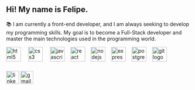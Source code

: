 <h2 align="left">Hi! My name is Felipe.</h2>

<p>📚 I am currently a front-end developer, and I am always seeking to develop my programming skills. My goal is to become a Full-Stack developer and master the main technologies used in the programming world.</p>

<div align="left">
  <img src="https://cdn.jsdelivr.net/gh/devicons/devicon/icons/html5/html5-original.svg" height="40" alt="html5 logo"  />
  <img width="12" />
  <img src="https://cdn.jsdelivr.net/gh/devicons/devicon/icons/css3/css3-original.svg" height="40" alt="css3 logo"  />
  <img width="12" />
  <img src="https://cdn.jsdelivr.net/gh/devicons/devicon/icons/javascript/javascript-original.svg" height="40" alt="javascript logo"  /> &nbsp;&nbsp;
  <img src="https://cdn.jsdelivr.net/gh/devicons/devicon/icons/react/react-original.svg" height="40" alt="react logo"  /> &nbsp;&nbsp;
  <img src="https://cdn.jsdelivr.net/gh/devicons/devicon/icons/nodejs/nodejs-original.svg" height="40" alt="nodejs logo"  /> &nbsp;&nbsp;
  <img src="https://cdn.jsdelivr.net/gh/devicons/devicon/icons/express/express-original.svg" height="40" alt="express logo"  /> &nbsp;&nbsp;
  <img src="https://cdn.jsdelivr.net/gh/devicons/devicon/icons/postgresql/postgresql-original.svg" height="40" alt="postgresql logo"  /> &nbsp;&nbsp;
  <img src="https://cdn.jsdelivr.net/gh/devicons/devicon/icons/git/git-original.svg" height="40" alt="git logo"  />
</div>

###

<div align="left">
  <a href="https://www.linkedin.com/in/felipesalusto/"><img src="https://img.shields.io/static/v1?message=LinkedIn&logo=linkedin&label=&color=0077B5&logoColor=white&labelColor=&style=for-the-badge" height="35" alt="linkedin logo"  /></a>
  <a href="mailto:felipesalusto2.0@gmail.com"><img src="https://img.shields.io/static/v1?message=Gmail&logo=gmail&label=&color=D14836&logoColor=white&labelColor=&style=for-the-badge" height="35" alt="gmail logo"  /></a>

###
